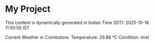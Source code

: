 # My Project

This content is dynamically generated in Indian Time (IST): 2025-10-18 11:50:55 IST


Current Weather in Coimbatore:
Temperature: 29.88 °C
Condition: mist
